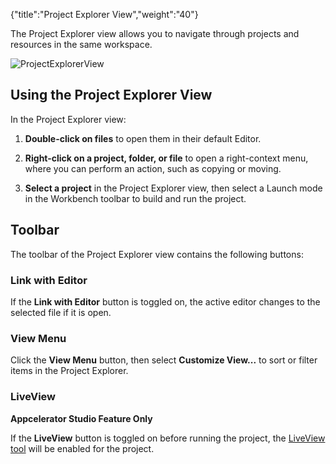 {"title":"Project Explorer View","weight":"40"}

The Project Explorer view allows you to navigate through projects and resources in the same workspace.

![ProjectExplorerView](/Images/appc/download/attachments/39685901/ProjectExplorerView.png)

## Using the Project Explorer View

In the Project Explorer view:

1. **Double-click on files** to open them in their default Editor.

2. **Right-click on a project, folder, or file** to open a right-context menu, where you can perform an action, such as copying or moving.

3. **Select a project** in the Project Explorer view, then select a Launch mode in the Workbench toolbar to build and run the project.


## Toolbar

The toolbar of the Project Explorer view contains the following buttons:

### Link with Editor

If the **Link with Editor** button is toggled on, the active editor changes to the selected file if it is open.

### View Menu

Click the **View Menu** button, then select **Customize View...** to sort or filter items in the Project Explorer.

### LiveView

**Appcelerator Studio Feature Only**

If the **LiveView** button is toggled on before running the project, the [LiveView tool](/docs/appc/Axway_Appcelerator_Studio/Axway_Appcelerator_Studio_Guide/Titanium_Development/LiveView/) will be enabled for the project.
